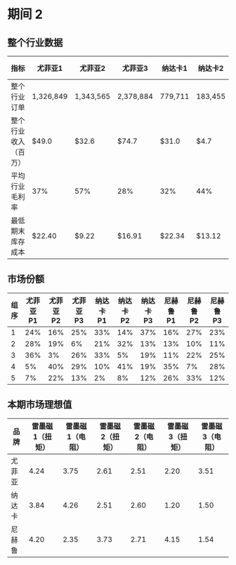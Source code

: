 # 期间 2

## 整个行业数据
| 指标 | 尤菲亚1 | 尤菲亚2 | 尤菲亚3 | 纳达卡1 | 纳达卡2 | 纳达卡3 | 尼赫鲁1 | 尼赫鲁2 | 尼赫鲁3 |
|------|--------|--------|--------|--------|--------|--------|--------|--------|--------|
| 整个行业订单 | 1,326,849 | 1,343,565 | 2,378,884 | 779,711 | 183,455 | 16,758 | 1,255,561 | 983,768 | 70,430 |
| 整个行业收入（百万） | $49.0 | $32.6 | $74.7 | $31.0 | $4.7 | $0.7 | $62.6 | $29.2 | $2.7 |
| 平均行业毛利率 | 37% | 57% | 28% | 32% | 44% | 41% | 45% | 53% | 37% |
| 最低期末库存成本 | $22.40 | $9.22 | $16.91 | $22.34 | $13.12 | $17.81 | $26.43 | $8.70 | $19.49 |

## 市场份额
| 组序 | 尤菲亚P1 | 尤菲亚P2 | 尤菲亚P3 | 纳达卡P1 | 纳达卡P2 | 纳达卡P3 | 尼赫鲁P1 | 尼赫鲁P2 | 尼赫鲁P3 |
|------|----------|----------|----------|----------|----------|----------|----------|----------|----------|
| 1 | 24% | 16% | 25% | 33% | 14% | 37% | 16% | 27% | 23% |
| 2 | 28% | 19% | 6% | 21% | 32% | 13% | 13% | 10% | 11% |
| 3 | 36% | 3% | 26% | 33% | 5% | 19% | 11% | 22% | 25% |
| 4 | 5% | 40% | 29% | 10% | 41% | 19% | 35% | 7% | 28% |
| 5 | 7% | 22% | 13% | 2% | 8% | 12% | 26% | 33% | 12% |

## 本期市场理想值
| 品牌   | 雷墨磁 1（扭矩） | 雷墨磁 1（电阻） | 雷墨磁 2（扭矩） | 雷墨磁 2（电阻） | 雷墨磁 3（扭矩） | 雷墨磁 3（电阻） |
|--------|------------------|------------------|------------------|------------------|------------------|------------------|
| 尤菲亚 | 4.24             | 3.75             | 2.61             | 2.51             | 2.20             | 3.51             |
| 纳达卡 | 3.84             | 4.26             | 2.51             | 2.60             | 1.20             | 1.50             |
| 尼赫鲁 | 4.20             | 2.35             | 3.73             | 2.71             | 4.15             | 1.54             |